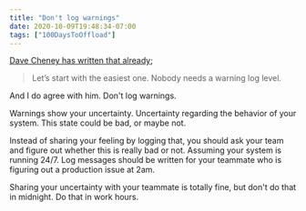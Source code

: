 ```yaml
---
title: "Don't log warnings"
date: 2020-10-09T19:48:34-07:00
tags: ["100DaysToOffload"]
---
```


[Dave Cheney has written that already](https://dave.cheney.net/2015/11/05/lets-talk-about-logging);

> Let’s start with the easiest one. Nobody needs a warning log level.

And I do agree with him. Don't log warnings.

Warnings show your uncertainty. Uncertainty regarding the behavior of your system. This state could be bad, or maybe not.

Instead of sharing your feeling by logging that, you should ask your team and figure out whether this is really bad or not. Assuming your system is running 24/7. Log messages should be written for your teammate who is figuring out a production issue at 2am.

Sharing your uncertainty with your teammate is totally fine, but don't do that in midnight. Do that in work hours.
